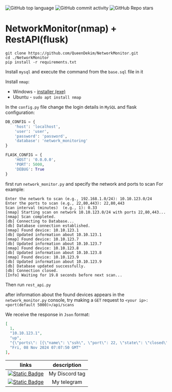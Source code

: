 ![GitHub top language](https://img.shields.io/github/languages/top/QueenDekim/NetworkMonitor)
![GitHub commit activity](https://img.shields.io/github/commit-activity/m/QueenDekim/NetworkMonitor?label=commits)
![GitHub Repo stars](https://img.shields.io/github/stars/QueenDekim/NetworkMonitor)

# NetworkMonitor(nmap) + RestAPI(flusk)

```shell
git clone https://github.com/QueenDekim/NetworkMonitor.git
cd ./NetworkMonitor
pip install -r requirements.txt
```

Install `mysql` and execute the command from the `base.sql` file in it

Install `nmap`:
 - Windows - [installer (exe)](https://nmap.org/dist/nmap-7.95-setup.exe)
 - Ubuntu - `sudo apt install nmap`

In the `config.py` file change the login details in `MySQL` and flask configuration:
```py
DB_CONFIG = {
    'host': 'localhost',
    'user': 'user',
    'password': 'password',
    'database': 'network_monitoring'
}

FLASK_CONFIG = {
    'HOST': '0.0.0.0',
    'PORT': 5000,
    'DEBUG': True
}
```

first run `network_monitor.py` and specify the network and ports to scan
For example:
```log
Enter the network to scan (e.g., 192.168.1.0/24): 10.10.123.0/24
Enter the ports to scan (e.g., 22,80,443): 22,80,443
Scan interval (minutes)  (e.g., 1): 0.33
[nmap] Starting scan on network 10.10.123.0/24 with ports 22,80,443...
[nmap] Scan completed.
[db] Connecting to Database...
[db] Database connection established.
[nmap] Found device: 10.10.123.1
[db] Updated information about 10.10.123.1
[nmap] Found device: 10.10.123.7
[db] Updated information about 10.10.123.7
[nmap] Found device: 10.10.123.8
[db] Updated information about 10.10.123.8
[nmap] Found device: 10.10.123.9
[db] Updated information about 10.10.123.9
[db] Database updated successfully.
[db] Connection closed.
[Info] Waiting for 19.8 seconds before next scan...
```
Then run `rest_api.py`

after information about the found devices appears in the `network_monitor.py` console, try making a `GET` request to `<your ip>:<port(default 5000)>/api/scans`

We receive the response in `Json` format:
```json
[
  1,
  "10.10.123.1",
  "up",
  "{\"ports\": [{\"name\": \"ssh\", \"port\": 22, \"state\": \"closed\", \"product\": \"\", \"version\": \"\"}, {\"name\": \"http\", \"port\": 80, \"state\": \"closed\", \"product\": \"\", \"version\": \"\"}, {\"name\": \"https\", \"port\": 443, \"state\": \"closed\", \"product\": \"\", \"version\": \"\"}], \"hostname\": \"\"}",
  "Fri, 08 Nov 2024 07:07:50 GMT"
],
```

|                                                links                                                                         |                                 description                                         |
|:----------------------------------------------------------------------------------------------------------------------------:|:-----------------------------------------------------------------------------------:|
|[![Static Badge](https://img.shields.io/badge/Discord-from__russia__with__love-purple)](https://about:blank)                  |                                My Discord tag                                       |
|[![Static Badge](https://img.shields.io/badge/Telegram-%40QueenDek1m-blue)](https://t.me/QueenDek1m)                          |                                  My telegram                                        |
